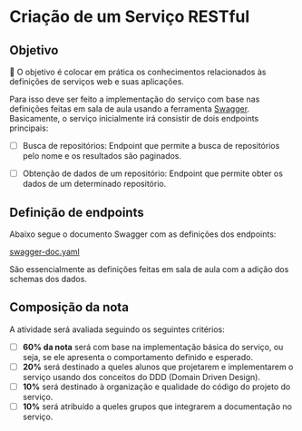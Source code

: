 # Criação de um Serviço RESTful

## Objetivo
🎯 O objetivo é colocar em prática os conhecimentos relacionados às definições de serviços web e suas aplicações.

Para isso deve ser feito a implementação do serviço com base nas definições feitas em sala de aula usando a ferramenta [Swagger](https://swagger.io). Basicamente, o serviço inicialmente irá consistir de dois endpoints principais:

- [ ]  Busca de repositórios: Endpoint que permite a busca de repositórios pelo nome e os resultados são paginados.
- [ ]  Obtenção de dados de um repositório: Endpoint que permite obter os dados de um determinado repositório.


## Definição de endpoints

Abaixo segue o documento Swagger com as definições dos endpoints:

[swagger-doc.yaml](swagger-doc.yaml)

São essencialmente as definições feitas em sala de aula com a adição dos schemas dos dados.

## Composição da nota

A atividade será avaliada seguindo os seguintes critérios:

- [ ]  **60% da nota** será com base na implementação básica do serviço, ou seja, se ele apresenta o comportamento definido e esperado.
- [ ]  **20%** será destinado a queles alunos que projetarem e implementarem o serviço usando dos conceitos do DDD (Domain Driven Design).
- [ ]  **10%** será destinado à organização e qualidade do código do projeto do serviço.
- [ ]  **10%** será atribuído a queles grupos que integrarem a documentação no serviço.
